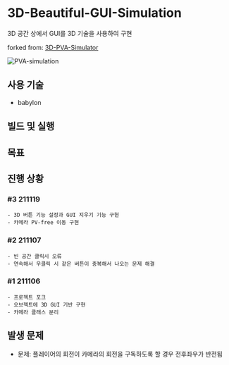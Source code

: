# 3D-Beautiful-GUI-Simulation
3D 공간 상에서 GUI를 3D 기술을 사용하여 구현

forked from: [3D-PVA-Simulator](https://github.com/hwahee/3D-PVA-Simulation)

![PVA-simulation](https://user-images.githubusercontent.com/44242823/139566023-2b6199bf-e587-4f98-8397-701b3ec66086.png)

## 사용 기술
- babylon

## 빌드 및 실행

## 목표

## 진행 상황
### #3 211119
	- 3D 버튼 기능 설정과 GUI 지우기 기능 구현
	- 카메라 PV-free 이동 구현
### #2 211107
	- 빈 공간 클릭시 오류 
	- 연속해서 우클릭 시 같은 버튼이 중복해서 나오는 문제 해결
### #1 211106
	- 프로젝트 포크
	- 오브젝트에 3D GUI 기반 구현
	- 카메라 클래스 분리

## 발생 문제
- 문제: 플레이어의 회전이 카메라의 회전을 구독하도록 할 경우 전후좌우가 반전됨
